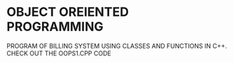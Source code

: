 # OBJECT OREIENTED PROGRAMMING
 PROGRAM OF BILLING SYSTEM USING CLASSES AND FUNCTIONS IN C++. CHECK OUT THE OOPS1.CPP CODE
